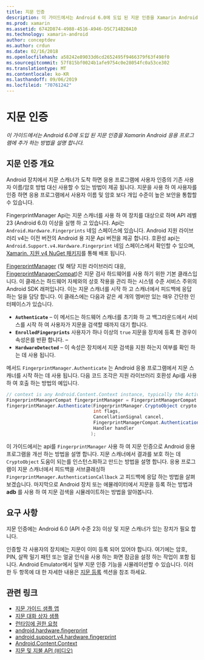 ```yaml
---
title: 지문 인증
description: 이 가이드에서는 Android 6.0에 도입 된 지문 인증을 Xamarin Android 응용 프로그램에 추가 하는 방법을 설명 합니다.
ms.prod: xamarin
ms.assetid: 6742D874-4988-4516-A946-D5C714B20A10
ms.technology: xamarin-android
author: conceptdev
ms.author: crdun
ms.date: 02/16/2018
ms.openlocfilehash: a58242e89033d6cd2652495f9466379f63f498f0
ms.sourcegitcommit: 57f815bf0024b1afe9754c0e28054fc0a53ce302
ms.translationtype: MT
ms.contentlocale: ko-KR
ms.lasthandoff: 09/06/2019
ms.locfileid: "70761242"
---
```

# <a name="fingerprint-authentication"></a>지문 인증

_이 가이드에서는 Android 6.0에 도입 된 지문 인증을 Xamarin Android 응용 프로그램에 추가 하는 방법을 설명 합니다._

## <a name="fingerprint-authentication-overview"></a>지문 인증 개요

Android 장치에서 지문 스캐너가 도착 하면 응용 프로그램에 사용자 인증의 기존 사용자 이름/암호 방법 대신 사용할 수 있는 방법이 제공 됩니다. 지문을 사용 하 여 사용자를 인증 하면 응용 프로그램에서 사용자 이름 및 암호 보다 개입 수준이 높은 보안을 통합할 수 있습니다.

FingerprintManager Api는 지문 스캐너를 사용 하 여 장치를 대상으로 하며 API 레벨 23 (Android 6.0) 이상을 실행 하 고 있습니다. Api는 `Android.Hardware.Fingerprints` 네임 스페이스에 있습니다. Android 지원 라이브러리 v4는 이전 버전의 Android 용 지문 Api 버전을 제공 합니다. 호환성 api는 `Android.Support.v4.Hardware.Fingerprint` 네임 스페이스에서 확인할 수 있으며, [Xamarin. 지원 v4 NuGet 패키지](https://www.nuget.org/packages/Xamarin.Android.Support.v4/)를 통해 배포 됩니다.

[FingerprintManager](https://developer.android.com/reference/android/hardware/fingerprint/FingerprintManager.html) (및 해당 지원 라이브러리 대응, [FingerprintManagerCompat](https://developer.android.com/reference/android/support/v4/hardware/fingerprint/FingerprintManagerCompat.html))은 지문 검사 하드웨어를 사용 하기 위한 기본 클래스입니다. 이 클래스는 하드웨어 자체와의 상호 작용을 관리 하는 시스템 수준 서비스 주위의 Android SDK 래퍼입니다. 이는 지문 스캐너를 시작 하 고 스캐너에서 피드백에 응답 하는 일을 담당 합니다. 이 클래스에는 다음과 같은 세 개의 멤버만 있는 매우 간단한 인터페이스가 있습니다.

- **`Authenticate`** &ndash; 이 메서드는 하드웨어 스캐너를 초기화 하 고 백그라운드에서 서비스를 시작 하 여 사용자가 지문을 검색할 때까지 대기 합니다.
- **`EnrolledFingerprints`** 사용자가 하나 이상의 `true` 지문을 장치에 등록 한 경우이 속성은를 반환 합니다. &ndash;
- **`HardwareDetected`** &ndash; 이 속성은 장치에서 지문 검색을 지원 하는지 여부를 확인 하는 데 사용 됩니다.

메서드 `FingerprintManager.Authenticate` 는 Android 응용 프로그램에서 지문 스캐너를 시작 하는 데 사용 됩니다. 다음 코드 조각은 지원 라이브러리 호환성 Api를 사용 하 여 호출 하는 방법의 예입니다.

```csharp
// context is any Android.Content.Context instance, typically the Activity 
FingerprintManagerCompat fingerprintManager = FingerprintManagerCompat.From(context);
fingerprintManager.Authenticate(FingerprintManager.CryptoObject crypto,
                                int flags,
                                CancellationSignal cancel,
                                FingerprintManagerCompat.AuthenticationCallback callback,
                                Handler handler
                               );
```

이 가이드에서는 api를 `FingerprintManager` 사용 하 여 지문 인증으로 Android 응용 프로그램을 개선 하는 방법을 설명 합니다. 지문 스캐너에서 결과를 보호 하는 데 `CryptoObject` 도움이 되는를 인스턴스화하고 만드는 방법을 설명 합니다. 응용 프로그램이 지문 스캐너에서 피드백을 서브클래싱하 `FingerprintManager.AuthenticationCallback` 고 피드백에 응답 하는 방법을 살펴보겠습니다. 마지막으로 Android 장치 또는 에뮬레이터에서 지문을 등록 하는 방법과 **adb** 를 사용 하 여 지문 검색을 시뮬레이트하는 방법을 알아봅니다.

## <a name="requirements"></a>요구 사항

지문 인증에는 Android 6.0 (API 수준 23) 이상 및 지문 스캐너가 있는 장치가 필요 합니다. 

인증할 각 사용자의 장치에는 지문이 이미 등록 되어 있어야 합니다. 여기에는 암호, PIN, 살짝 밀기 패턴 또는 얼굴 인식을 사용 하는 화면 잠금을 설정 하는 작업이 포함 됩니다. Android Emulator에서 일부 지문 인증 기능을 시뮬레이션할 수 있습니다.  이러한 두 항목에 대 한 자세한 내용은 [지문 등록](enrolling-fingerprint.md) 섹션을 참조 하세요. 

## <a name="related-links"></a>관련 링크

- [지문 가이드 샘플 앱](https://docs.microsoft.com/samples/xamarin/monodroid-samples/fingerprintguide)
- [지문 대화 상자 샘플](https://docs.microsoft.com/samples/xamarin/monodroid-samples/android-m-fingerprintdialog)
- [런타임에 권한 요청](https://developer.android.com/training/permissions/requesting.html)
- [android.hardware.fingerprint](https://developer.android.com/reference/android/hardware/fingerprint/package-summary.html)
- [android.support.v4.hardware.fingerprint](https://developer.android.com/reference/android/support/v4/hardware/fingerprint/package-summary.html)
- [Android.Content.Context](xref:Android.Content.Context)
- [지문 및 지불 API (비디오)](https://youtu.be/VOn7VrTRlA4)

